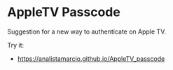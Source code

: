 # AppleTV Passcode
Suggestion for a new way to authenticate on Apple TV.


Try it:
- https://analistamarcio.github.io/AppleTV_passcode
